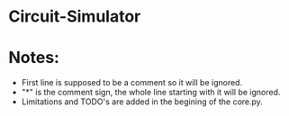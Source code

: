 # Circuit-Simulator

# Notes:
* First line is supposed to be a comment so it will be ignored.
* "*" is the comment sign, the whole line starting with it will be ignored.
* Limitations and TODO's are added in the begining of the core.py.
